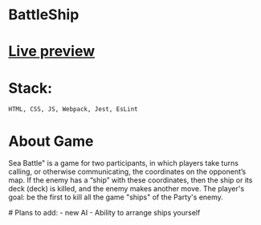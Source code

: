 # BattleShip
# <a href="https://dg44k.github.io/BattleShip/dist/index.html">Live preview</a>
# Stack: 
    HTML, CSS, JS, Webpack, Jest, EsLint
# About Game
<p>Sea Battle" is a game for two participants, in which players take turns calling, or otherwise communicating, the coordinates on the opponent’s map. If the enemy has a “ship” with these coordinates, then the ship or its deck (deck) is killed, and the enemy makes another move. The player's goal: be the first to kill all the game "ships" of the Party's enemy.</p>
# Plans to add: 
    - new AI
    - Ability to arrange ships yourself
